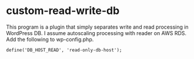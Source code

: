 # custom-read-write-db
This program is a plugin that simply separates write and read processing in WordPress DB. I assume autoscaling processing with reader on AWS RDS.
Add the following to wp-config.php.
```
define('DB_HOST_READ', 'read-only-db-host');
```
